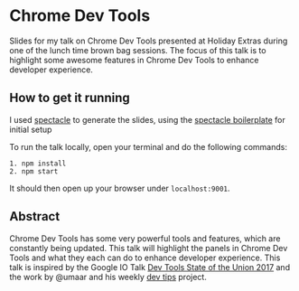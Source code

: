 # Chrome Dev Tools

Slides for my talk on Chrome Dev Tools presented at Holiday Extras during one of the lunch time brown bag sessions.
The focus of this talk is to highlight some awesome features in Chrome Dev Tools to enhance developer experience.

## How to get it running

I used [spectacle](https://github.com/FormidableLabs/spectacle/) to generate the slides, using the [spectacle boilerplate](https://github.com/FormidableLabs/spectacle-boilerplate) for initial setup

To run the talk locally, open your terminal and do the following commands:

```
1. npm install
2. npm start
```

It should then open up your browser under `localhost:9001`.

## Abstract

Chrome Dev Tools has some very powerful tools and features, which are constantly being updated.
This talk will highlight the panels in Chrome Dev Tools and what they each can do to enhance developer experience.
This talk is inspired by the Google IO Talk [Dev Tools State of the Union 2017](https://www.youtube.com/watch?v=PjjlwAvV8Jg) and the work by @umaar and his weekly [dev tips](https://umaar.com/dev-tips/) project.
